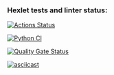 ### Hexlet tests and linter status:
[![Actions Status](https://github.com/hypnozer/python-project-50/actions/workflows/hexlet-check.yml/badge.svg)](https://github.com/hypnozer/python-project-50/actions)

[![Python CI](https://github.com/hypnozer/python-project-50/actions/workflows/pyci.yml/badge.svg)](https://github.com/hypnozer/python-project-50/actions/workflows/pyci.yml)

[![Quality Gate Status](https://sonarcloud.io/api/project_badges/measure?project=hypnozer_python-project-50&metric=alert_status)](https://sonarcloud.io/summary/new_code?id=hypnozer_python-project-50)

[![asciicast](https://asciinema.org/a/aqy1kKhm6PKit3JUUsuKgtx55.svg)](https://asciinema.org/a/aqy1kKhm6PKit3JUUsuKgtx55)
